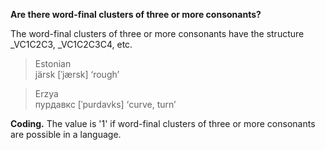 **Are there word-final clusters of three or more consonants?**

The word-final clusters of three or more consonants have the structure _VC1C2C3, _VC1C2C3C4, etc.

>Estonian<br/>
>järsk [ˈjærsk] ‘rough’

>Erzya<br/>
>пурдавкс [ˈpurdavks] ‘curve, turn’

**Coding.** The value is '1' if word-final clusters of three or more consonants are possible in a language.
